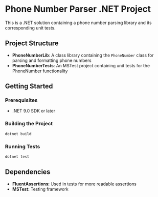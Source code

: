 # Phone Number Parser .NET Project

This is a .NET solution containing a phone number parsing library and its corresponding unit tests.

## Project Structure

- **PhoneNumberLib**: A class library containing the `PhoneNumber` class for parsing and formatting phone numbers
- **PhoneNumberTests**: An MSTest project containing unit tests for the PhoneNumber functionality

## Getting Started

### Prerequisites

- .NET 9.0 SDK or later

### Building the Project

```bash
dotnet build
```

### Running Tests

```bash
dotnet test
```

## Dependencies

- **FluentAssertions**: Used in tests for more readable assertions
- **MSTest**: Testing framework
